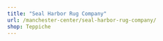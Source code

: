 ```yaml
---
title: "Seal Harbor Rug Company"
url: /manchester-center/seal-harbor-rug-company/
shop: Teppiche
---
```

